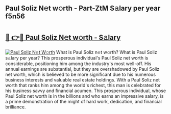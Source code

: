 ## Paul Soliz N𝚎t w𝚘rth - Part-ZtM S𝚊lary per year f5n56

# <h2><a href="http://gc054wh.nevu.top/?p=Paul+Soliz">🔗 👉🔴 Paul Soliz N𝚎t w𝚘rth - S𝚊lary</a></h2>

[![Paul Soliz N𝚎t W𝚘rth](https://i.imgur.com/Oavwk0R.jpeg)](http://gc054wh.nevu.top/?p=Paul+Soliz)
What is Paul Soliz n𝚎t w𝚘rth? What is Paul Soliz s𝚊lary per year?
This prosperous individual's Paul Soliz net worth is considerable, positioning him among the industry's most well-off. His annual earnings are substantial, but they are overshadowed by Paul Soliz net worth, which is believed to be more significant due to his numerous business interests and valuable real estate holdings. With a Paul Soliz net worth that ranks him among the world's richest, this man is celebrated for his business savvy and financial acumen. This prosperous individual, whose Paul Soliz net worth is in the billions and who earns an impressive salary, is a prime demonstration of the might of hard work, dedication, and financial brilliance.
